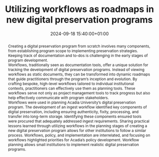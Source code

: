 ---
abstract: "Creating a digital preservation program from scratch involves many components,
  from establishing program scope to implementing preservation strategies. Keeping
  track of documentation and to-dos is challenging in the early stages of program
  development. \n\nWorkflows, traditionally seen as documentation tools, offer a unique
  solution for tracking the development of digital preservation programs. Instead
  of viewing workflows as static documents, they can be transformed into dynamic roadmaps
  that guide practitioners through the program’s inception and evolution.  By crafting
  bespoke, high-level workflows tailored to individual institutional contexts, practitioners
  can effectively use them as planning tools. These workflows serve not only as project
  management tools to track progress but also help effectively communicate with program
  stakeholders. \n\nWorkflows were used in planning Acadia University’s digital preservation
  program. The development of an ingest workflow identified key components of digital
  preservation, including ensuring authenticity, fixity, processing, and transfer
  into long-term storage. Identifying these components ensured tools were procured
  that adequately addressed ingest requirements. Sharing practical lessons learned
  through utilizing workflows in the planning stages of creating a new digital preservation
  program allows for other institutions to follow a similar process. Workflows, policy,
  and implementation are interrelated, and focusing on workflows highlighted priorities
  for Acadia’s policy development. Workflow planning allows small institutions to
  implement realistic digital preservation programs."
creators:
- Ciaran Purdome
date: 2024-09-18 15:40:00+01:00
document_url: https://zenodo.org/records/13751020
grand_parent: iPRES
institutions: []
keywords:
- approaches to preservation
- start 2 preserve
landing_page_url: https://zenodo.org/records/13751020
language: eng
layout: publication
license: Creative Commons Attribution 4.0 (CC-BY-4.0)
notes_url: https://docs.google.com/document/d/1coSQGZ5jVNK0VwwLWUyBu-JIkNkKuQH-qHnOUyj_KzA/edit#heading=h.ge8kdqo3zbiz
parent: iPRES 2024
publication_type: lightning talk
size: null
slides_url: https://zenodo.org/records/13751020
source_name: iPRES
stream_url: https://www.archief.vlaanderen.be/archief/records/dossiers/5acb210228ce4315ae650812d056a482329eb83ed2dc42398a51505dc153be81/documents/b27936ff02184e1fbce3a6cbad4e50932f2972e78ce34bdf91e5c1f936647db4
title: Utilizing workflows as roadmaps in new digital preservation programs
year: 2024
---